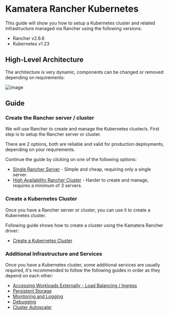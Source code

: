 # Kamatera Rancher Kubernetes

This guide will show you how to setup a Kubernetes cluster and related infrastructure managed via Rancher using the following versions:

* Rancher v2.6.6
* Kubernetes v1.23

## High-Level Architecture

The architecture is very dynamic, components can be changed or removed depending on requirements:

![image](https://user-images.githubusercontent.com/1198854/183381723-9e3016cc-01ee-4da4-933f-0b68cae35392.png)

## Guide

### Create the Rancher server / cluster

We will use Rancher to create and manage the Kubernetes cluster/s. First step is to setup the Rancher server or cluster.

There are 2 options, both are reliable and valid for production deployments, depending on your requirements.

Continue the guide by clicking on one of the following options:

* [Single Rancher Server](rancher/Create%20Single%20Rancher%20Server.md) - Simple and cheap, requiring only a single server.
* [High Availability Rancher Cluster](rancher/Create%20High%20Availability%20Rancher%20Cluster.md) - Harder to create and manage, requires a minimum of 3 servers.

### Create a Kubernetes Cluster

Once you have a Rancher server or cluster, you can use it to create a Kubernetes cluster.

Following guide shows how to create a cluster using the Kamatera Rancher driver:

* [Create a Kubernetes Cluster](rancher/Create%20Kubernetes%20Cluster.md)

### Additional Infrastructure and Services

Once you have a Kubernetes cluster, some additional services are usually required, it's recommended to follow the following guides in order
as they depend on each other:

* [Accessing Workloads Externally - Load Balancing / Ingress](rancher/Accessing%20Workloads%20Externally.md)
* [Persistent Storage](rancher/Persistent%20Storage.md)
* [Monitoring and Logging](rancher/Monitoring%20and%20Logging.md)
* [Debugging](rancher/Debugging.md)
* [Cluster Autoscaler](rancher/Cluster%20Autoscaler.md)
